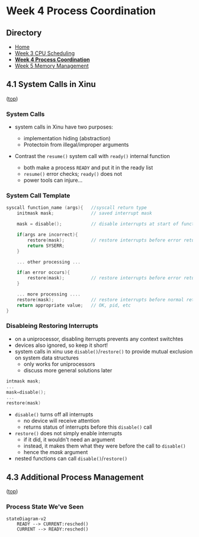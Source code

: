 # Week 4 Process Coordination

## Directory 

- [Home](/README.md#table-of-contents)
- [Week 3 CPU Scheduling](/week3/README.md#week-3-cpu-scheduling)
- **[Week 4 Process Coordination](/week4/README.md#week-4-process-coordination)**
- [Week 5 Memory Management](/week5/README.md#week-5-memory-management)

## 4.1 System Calls in Xinu
([top](#directory))

### System Calls
- system calls in Xinu have two purposes:
  - implementation hiding (abstraction)
  - Protectoin from illegal/improper arguments

- Contrast the `resume()` system call with `ready()` internal function
  - both make a process `READY` and put it in the ready list
  - `resume()` error checks; `ready()` does not
  - power tools can injure...

### System Call Template

```c
syscall function_name (args){   //syscall return type
    initmask mask;              // saved interrupt mask

    mask = disable();           // disable interrupts at start of function

    if(args are incorrect){
        restore(mask);          // restore interrupts before error return
        return SYSERR;
    }

    ... other processing ...

    if(an error occurs){
        restore(mask);          // restore interrupts before error return
    }

    ... more processing ....
    restore(mask);              // restore interrupts before normal return
    return appropriate value;   // OK, pid, etc
}
```

### Disableing Restoring Interrupts

- on a uniprocessor, disabling iterrupts prevents any context switchtes
- devices also ignored, so keep it short!
- system calls in xinu use `disable()`/`restore()` to provide mutual exclusion on system data structures
  - only works for uniprocessors
  - discuss more general solutions later

```c
intmask mask;
...
mask=disable();
...
restore(mask)
```

- `disable()` turns off all interrupts
  - no device will receive attention
  - returns status of interrupts before this `disable()` call
- `restore()` does not simply enable interrupts
  - if it did, it wouldn't need an argument
  - instead, it makes them what they were before the call to `disable()`
  - hence the *mask* argument
- nested functions can call `disable()`/`restore()`

## 4.3 Additional Process Management
([top](#directory))

### Process State We've Seen
```mermaid
stateDiagram-v2
    READY --> CURRENT:resched()
    CURRENT --> READY:resched()
```